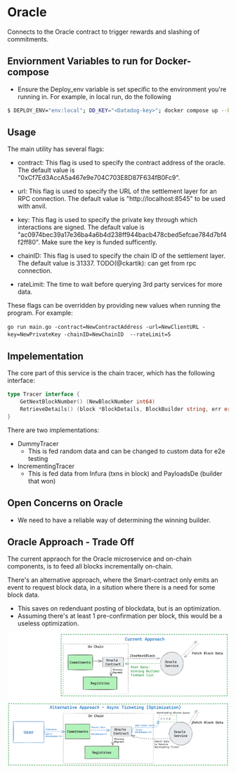 # Oracle
Connects to the Oracle contract to trigger rewards and slashing of commitments.


## Enviornment Variables to run for Docker-compose
- Ensure the Deploy_env variable is set specific to the environment you're running in. For example, in local run, do the following
```bash
$ DEPLOY_ENV="env:local"; DD_KEY="<Datadog-key>"; docker compose up --build
```


## Usage

The main utility has several flags:

- contract: This flag is used to specify the contract address of the oracle. The default value is "0xCf7Ed3AccA5a467e9e704C703E8D87F634fB0Fc9".

- url: This flag is used to specify the URL of the settlement layer for an RPC connection. The default value is "http://localhost:8545" to be used with anvil.

- key: This flag is used to specify the private key through which interactions are signed. The default value is "ac0974bec39a17e36ba4a6b4d238ff944bacb478cbed5efcae784d7bf4f2ff80". Make sure the key is funded sufficently.

- chainID: This flag is used to specify the chain ID of the settlement layer. The default value is 31337. TODO(@ckartik): can get from rpc connection.

- rateLimit: The time to wait before querying 3rd party services for more data.

These flags can be overridden by providing new values when running the program. For example:

`go run main.go -contract=NewContractAddress -url=NewClientURL -key=NewPrivateKey -chainID=NewChainID  --rateLimit=5`



## Impelementation

The core part of this service is the chain tracer, which has the following interface:
```go
type Tracer interface {
	GetNextBlockNumber() (NewBlockNumber int64)
	RetrieveDetails() (block *BlockDetails, BlockBuilder string, err error)
}
```

There are two implementations:
- DummyTracer
    - This is fed random data and can be changed to custom data for e2e testing
- IncrementingTracer
    - This is fed data from Infura (txns in block) and PayloadsDe (builder that won)

## Open Concerns on Oracle
- We need to have a reliable way of determining the winning builder.

## Oracle Approach - Trade Off
The current appraoch for the Oracle microservice and on-chain components, is to feed all blocks incrementally on-chain.

There's an alternative approach, where the Smart-contract only emits an event to request block data, in a sitution where there is a need for some block data.
- This saves on redenduant posting of blockdata, but is an optimization. 
- Assuming there's at least 1 pre-confirmation per block, this would be a useless optimization.

![Oracle Ticketing Alternative Image](./Oracle%20Ticketing%20Alternative.png)
